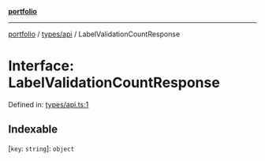[**portfolio**](../../../README.md)

***

[portfolio](../../../modules.md) / [types/api](../README.md) / LabelValidationCountResponse

# Interface: LabelValidationCountResponse

Defined in: [types/api.ts:1](https://github.com/tnorlund/Portfolio/blob/aaec062aa4919a303c87e76dd7879fc5bd2bfa3b/portfolio/types/api.ts#L1)

## Indexable

\[`key`: `string`\]: `object`
